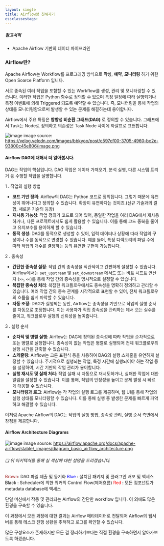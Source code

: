 ```yaml
---
layout: single
title: Airflow랑 친해지기
cssclassestags:
---
```

##### 참고서적
- Apache Airflow 기반의 데이터 파이프라인
### Airflow란?
Apache Airflow는 Workflow를 프로그래밍 방식으로 **작성**, **예약**, **모니터링** 하기 위한 Open Soarce Platform 입니다.

서로 종속된 여러 작업을 포함할 수 있는 Workflow를 생성, 관리 및 모니터링할 수 있습니다.
이러한 작업은 Python 함수로 정의할 수 있으며 특정 일정에 따라 실행되거나 특정 이벤트에 의해 Triggered 되도록 예약할 수 있습니다.
즉, 모니터링을 통해 작업의 상태를 모니터링함으로써 발생할 수 있는 문제를 해결하는데 용이합니다.

Airflow에서 주요 특징은 **방향성 비순환 그래프(DAG)** 로 정의할 수 있습니다.
그래프에서 Task는 Node로 정의하고 의존성은 Task Node 사이에 화살표로 표현합니다.

![image](https://velog.velcdn.com/images/bbkyoo/post/c597cf00-3705-4960-bc2e-93800c45e806/image.png)
image source: https://velog.velcdn.com/images/bbkyoo/post/c597cf00-3705-4960-bc2e-93800c45e806/image.png

#### Airflow DAG에 대해서 더 알아봅시다.
DAG는 작업의 핵심입니다.
DAG 작업은 데이터 가져오기, 분석 실행, 다른 시스템 트리거 등 수행할 작업을 설명합니다.

1 . 작업의 실행 방법
-  **코드 기반 정의**: Airflow의 DAG는 Python 코드로 정의됩니다. 그렇기 때문에 유연성이 뛰어나다고 정의할 수 있습니다. 확장이 유연하다는 것이죠.(신규 기술과의 결합, 새로운 기술의 등장)
- **재사용 가능성**: 작업 정의가 코드로 되어 있어, 동일한 작업을 여러 DAG에서 재사용하거나, 다른 프로젝트에서도 쉽게 활용할 수 있습니다. 이를 통해 코드 중복을 줄이고 유지보수를 용이하게 할 수 있습니다.
- **동적 생성**: DAG를 동적으로 생성할 수 있어, 입력 데이터나 상황에 따라 작업의 구성이나 수를 동적으로 변경할 수 있습니다. 예를 들어, 특정 디렉토리의 파일 수에 따라 작업의 개수를 결정하는 등의 유연한 구현이 가능합니다.

2 . 종속성
-  **간단한 종속성 설정**: 작업 간의 종속성을 직관적이고 간편하게 설정할 수 있습니다. Airflow에서는 `set_upstream` 및 `set_downstream` 메서드 또는 비트 시프트 연산자 (`>>`, `<<`)를 통해 작업 간의 종속성을 명시적으로 설정할 수 있습니다.
- **복잡한 종속성 처리**: 복잡한 워크플로우에서도 종속성을 명확히 정의하고 관리할 수 있습니다. 여러 작업 간의 종속 관계를 시각적으로 표현할 수 있어, 전체 워크플로우의 흐름을 쉽게 파악할 수 있습니다.
- **자동 조정**: DAG가 실행되는 동안, Airflow는 종속성을 기반으로 작업의 실행 순서를 자동으로 조정합니다. 이는 사용자가 직접 종속성을 관리하는 데서 오는 실수를 줄이고, 워크플로우 실행의 신뢰성을 높여줍니다.

3 . 실행 순서
-  **순차적 및 병렬 실행**: Airflow는 DAG에 정의된 종속성에 따라 작업을 순차적으로 또는 병렬로 실행합니다. 종속성이 없는 작업은 병렬로 실행되어 전체 워크플로우의 실행 시간을 단축할 수 있습니다.
- **스케줄링**: Airflow는 크론 표현식 등을 사용하여 DAG의 실행 스케줄을 유연하게 설정할 수 있습니다. 주기적으로 실행되는 작업, 특정 시간에 실행되어야 하는 작업 등을 설정하여, 시간 기반의 작업 관리가 용이합니다.
- **실행 재시도 및 실패 처리**: 작업 실패 시 자동으로 재시도하거나, 실패한 작업에 대한 알림을 설정할 수 있습니다. 이를 통해, 작업의 안정성을 높이고 문제 발생 시 빠르게 대응할 수 있습니다.
- **모니터링과 로그**: Airflow는 각 작업의 실행 로그를 제공하며, 웹 UI를 통해 작업의 실행 상태를 모니터링할 수 있습니다. 이를 통해 실행 중 발생한 문제를 빠르게 파악하고 해결할 수 있습니다.

이처럼 Apache Airflow의 DAG는 작업의 실행 방법, 종속성 관리, 실행 순서 측면에서 장점을 제공합니다.

#### Airflow Architecture Diagrams
![image](https://airflow.apache.org/docs/apache-airflow/stable/_images/diagram_basic_airflow_architecture.png)
image source: https://airflow.apache.org/docs/apache-airflow/stable/_images/diagram_basic_airflow_architecture.png
###### ❏ 위 아키텍처를 통해 실 색상에 대한 설명을 드리겠습니다.
<span style="color:brown"> Brown</span>: DAG 파일 제출 및 동기화
<span style="color:blue"> Blue </span>: 설치된 패키지 및 플러그인 배포 및 액세스
<span style="color:black"> Black </span>: Scheduler에 의한 워커의 Control Flow(제어흐름)
<span style="color:red"> Red </span> : 모든 컴포넌트가 metadata database에 액세스

단일 머신에서 작동 및 관리되는 Airflow의 간단한 workflow 입니다.
이 외에도 많은 환경을 구축할 수 있습니다.

이 과정에서 모든 과정에 대한 결과는 Airflow 메타데이터로 전달되어 Airflow의 웹서버를 통해 테스크 진행 상황을 추적하고 로그를 확인할 수 있습니다.

많은 구성요소가 존재하지만 모든 걸 정리하기보다는 직접 환경을 구축하면서 알아가보도록 하겠습니다.

